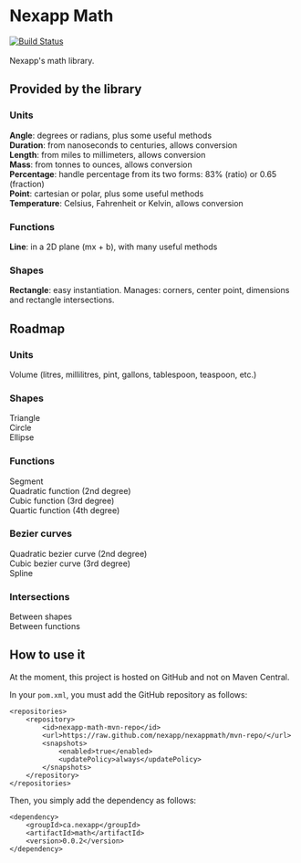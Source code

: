 # Nexapp Math
[![Build Status](https://travis-ci.org/Nexapp/NexappMath.svg?branch=master)](https://travis-ci.org/Nexapp/NexappMath) 
<br /> <br />
Nexapp's math library.

## Provided by the library
### Units
**Angle**: degrees or radians, plus some useful methods <br />
**Duration**: from nanoseconds to centuries, allows conversion <br />
**Length**: from miles to millimeters, allows conversion <br />
**Mass**: from tonnes to ounces, allows conversion <br />
**Percentage**: handle percentage from its two forms: 83% (ratio) or 0.65 (fraction) <br />
**Point**: cartesian or polar, plus some useful methods <br />
**Temperature**: Celsius, Fahrenheit or Kelvin, allows conversion


### Functions
**Line**:  in a 2D plane (mx + b), with many useful methods

### Shapes
**Rectangle**: easy instantiation. Manages: corners, center point, dimensions and rectangle intersections.

## Roadmap
### Units
Volume (litres, millilitres, pint, gallons, tablespoon, teaspoon, etc.) <br />

### Shapes
Triangle <br />
Circle <br />
Ellipse

### Functions
Segment <br />
Quadratic function (2nd degree) <br />
Cubic function (3rd degree) <br />
Quartic function (4th degree)

### Bezier curves
Quadratic bezier curve (2nd degree) <br />
Cubic bezier curve (3rd degree) <br />
Spline

### Intersections
Between shapes <br />
Between functions

## How to use it
At the moment, this project is hosted on GitHub and not on Maven Central.

In your `pom.xml`, you must add the GitHub repository as follows:
```
<repositories>
	<repository>
		<id>nexapp-math-mvn-repo</id>
		<url>https://raw.github.com/nexapp/nexappmath/mvn-repo/</url>
		<snapshots>
			<enabled>true</enabled>
			<updatePolicy>always</updatePolicy>
		</snapshots>
	</repository>
</repositories>
```

Then, you simply add the dependency as follows:
```
<dependency>
	<groupId>ca.nexapp</groupId>
	<artifactId>math</artifactId>
	<version>0.0.2</version>
</dependency>
```
